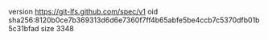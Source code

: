 version https://git-lfs.github.com/spec/v1
oid sha256:8120b0ce7b369313d6d6e7360f7ff4b65abfe5be4ccb7c5370dfb01b5c31bfad
size 3348
